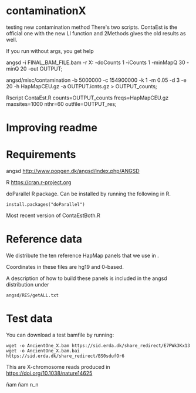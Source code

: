 # contaminationX
testing new contamination method
There's two scripts. ContaEst is the official one with the new Ll function and 2Methods gives the old results as well.

If you run without args, you get help

angsd -i FINAL_BAM_FILE.bam -r X: -doCounts 1 -iCounts 1 -minMapQ 30 -minQ 20 -out OUTPUT; 

angsd/misc/contamination -b 5000000 -c 154900000 -k 1 -m 0.05 -d 3 -e 20 -h HapMapCEU.gz -a OUTPUT.icnts.gz > OUTPUT_counts; 

Rscript ContaEst.R counts=OUTPUT_counts freqs=HapMapCEU.gz maxsites=1000 nthr=60 outfile=OUTPUT_res;

# Improving readme

# Requirements
angsd http://www.popgen.dk/angsd/index.php/ANGSD

R https://cran.r-project.org

doParallel R package. Can be installed by running the following in R.
```
install.packages("doParallel")
```
Most recent version of ContaEstBoth.R

# Reference data
We distribute the ten reference HapMap panels that we use in <insert publication>.  
  
Coordinates in these files are hg19 and 0-based.
  
A description of how to build these panels is included in the angsd distribution under
```
angsd/RES/getALL.txt
```

# Test data
You can download a test bamfile by running:
```
wget -o AncientOne_X.bam https://sid.erda.dk/share_redirect/E7PWk3Kx13
wget -o AncientOne_X.bam.bai https://sid.erda.dk/share_redirect/BS0sdufOr6
```




This are X-chromosome reads produced in https://doi.org/10.1038/nature14625

ñam ñam n_n









